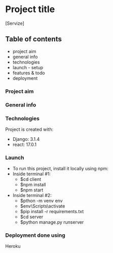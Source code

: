 # Project title 
[Servize]

## Table of contents
* project aim
* general info
* technologies
* launch - setup
* features & todo
* deployment
### Project aim 

### General info

### Technologies
Project is created with:
*  Django: 3.1.4
*  react: 17.0.1

### Launch
* To run this project, install it locally using npm:
* Inside terminal #1:
    * $cd client 
    * $npm install
    * $npm start
* Inside terminal #2:
    * $pthon -m venv env
    * $env\Scripts\activate
    * $pip install -r requirements.txt
    * $cd server
    * $python manage.py runserver

### Deployment done using
Heroku

